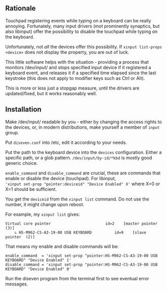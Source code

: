 ## Rationale

Touchpad registering events while typing on a keyboard can be really annoying.
Fortunately, many input drivers (mot prominently synaptics, but also libinput)
offer the possibility to disable the touchpad while typing on the keyboard.

Unfortunately, not *all* the devices offer this possibility.
If `xinput list-props <device>` does not display the property, you are out of luck.

This little software helps with the situation - providing a process that
monitors /dev/input/ and stops specified input device if it registered a
keyboard event, and releases it if a specified time elapsed since the last
keystroke (this does not apply to modifier keys such as Ctrl or Alt).

This is more or less just a stopgap measure, until the drivers are
updated/fixed, but it works reasonably well.

## Installation

Make /dev/input/ readable by you - either by changing the access rights to the devices, or, in modern distributions, make yourself a member of `input` group.

Put `diseven.conf` into /etc, edit it according to your needs.

Put the path to the keyboard device into the `devices` configuration. Either a specific path, or a glob pattern. `/dev/input/by-id/*kbd` is mostly good generic choice.

`enable_command` and `disable_command` are crucial, these are commands that
enable or disable the device (touchpad). For libinput,  
`'xinput set-prop "pointer:deviceid" "Device Enabled" X'` where X=0 or X=1 should be sufficient.

You get the `deviceid` from the `xinput list` command. Do not use the number, it might change upon reboot.

For example, my `xinput list` gives:

    Virtual core pointer                    	id=2	[master pointer  (3)]
        ↳ HS-M962-CS-A3-19-00 USB KEYBOARD        	id=9	[slave  pointer  (2)]

That means my enable and disable commands will be:

    enable_command  = 'xinput set-prop "pointer:HS-M962-CS-A3-19-00 USB KEYBOARD" "Device Enabled" 1' 
    disable_command = 'xinput set-prop "pointer:HS-M962-CS-A3-19-00 USB KEYBOARD" "Device Enabled" 0'


Run the diseven program from the terminal first to see eventual error messages.
 

